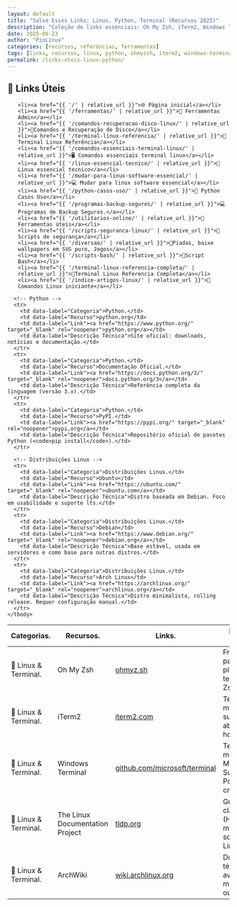 ```yaml
---
layout: default
title: "Salve Esses Links: Linux, Python, Terminal (Recursos 2025)"
description: "Coleção de links essenciais: Oh My Zsh, iTerm2, Windows Terminal, documentação oficial do Linux, Python, Debian e ferramentas para desenvolvedores."
date: 2025-09-23
author: "PioLinux"
categories: [recursos, referências, ferramentas]
tags: [links, recursos, linux, python, ohmyzsh, iterm2, windows-terminal]
permalink: /links-uteis-linux-python/
---
```





<h2>🔗 Links Úteis</h2>

<section>
  
  <ul>
    
    <li><a href="{{ '/' | relative_url }}">🌐 Página inicial</a></li>
    <li><a href="{{ '/ferramentas/' | relative_url }}">🔧 Ferramentas Admin</a></li>
    <li><a href="{{ '/comandos-recuperacao-disco-linux/' | relative_url }}">🧰Comandos e Recuperação de Disco</a></li> 
    <li><a href="{{ '/terminal-linux-referencia/' | relative_url }}">📌Terminal Linux Referẽncia</a></li>
    <li><a href="{{ '/comandos-essenciais-terminal-linux/' | relative_url }}">🖥️ Comandos essenciais terminal linux</a></li>
    <li><a href="{{ '/linux-essencial-tecnico/' | relative_url }}">📖 Linux essencial tecnico</a></li>
    <li><a href="{{ '/mudar-para-linux-software-essencial/' | relative_url }}">💻 Mudar para linux software essencial</a></li>
    <li><a href="{{ '/python-casos-uso/' | relative_url }}">🐍 Python Casos Uso</a></li>
    <li><a href="{{ '/programas-backup-seguros/' | relative_url }}">💻 Programas de Backup Seguros.</a></li>
    <li><a href="{{ '/utilitarios-online/' | relative_url }}">🔧 Ferramentas úteis</a></li>
    <li><a href="{{ '/scripts-seguranca-linux/' | relative_url }}">🔐 Scripts de segurança</a></li>
    <li><a href="{{ '/diversao/' | relative_url }}">🔐Piadas, baixe wallpapers em SVG puro, Jogos</a></li>
    <li><a href="{{ '/scripts-bash/' | relative_url }}">🔐Script Bash</a></li>
    <li><a href="{{ '/terminal-linux-referencia-completa/' | relative_url }}">🔐Terminal Linux Referencia Completa</a></li>
    <li><a href="{{ '/indice-artigos-linux/' | relative_url }}">🔐Comandos Linux iniciante</a></li>



     
  </ul>


 
   


<div class="table-container">
  <table class="evergreen-table">
    <thead>
      <tr>
        <th>Categorias.</th>
        <th>Recursos.</th>
        <th>Links.</th>
        <th>Descrições Técnicas.</th>
      </tr>
    </thead>
    <tbody>
      <!-- Linux & Terminal -->
      <tr>
        <td data-label="Categoria">🐧 Linux & Terminal.</td>
        <td data-label="Recurso">Oh My Zsh</td>
        <td data-label="Link"><a href="https://ohmyz.sh/" target="_blank" rel="noopener">ohmyz.sh</a></td>
        <td data-label="Descrição Técnica">Framework para Zsh com plugins e temas. Requer Zsh instalado.</td>
      </tr>
      <tr>
        <td data-label="Categoria">🐧 Linux & Terminal.</td>
        <td data-label="Recurso">iTerm2</td>
        <td data-label="Link"><a href="https://iterm2.com/" target="_blank" rel="noopener">iterm2.com</a></td>
        <td data-label="Descrição Técnica">Terminal para macOS com suporte a abas, splits e hotkeys.</td>
      </tr>
      <tr>
        <td data-label="Categoria">🐧 Linux & Terminal.</td>
        <td data-label="Recurso">Windows Terminal</td>
        <td data-label="Link"><a href="https://github.com/microsoft/terminal" target="_blank" rel="noopener">github.com/microsoft/terminal</a></td>
        <td data-label="Descrição Técnica">Terminal moderno da Microsoft. Suporta WSL, PowerShell, cmd.</td>
      </tr>
      <tr>
        <td data-label="Categoria">🐧 Linux & Terminal.</td>
        <td data-label="Recurso">The Linux Documentation Project</td>
        <td data-label="Link"><a href="https://tldp.org/" target="_blank" rel="noopener">tldp.org</a></td>
        <td data-label="Descrição Técnica">Guias clássicos (HOWTOs, manuais) sobre sistemas Linux.</td>
      </tr>
      <tr>
        <td data-label="Categoria">🐧 Linux & Terminal.</td>
        <td data-label="Recurso">ArchWiki</td>
        <td data-label="Link"><a href="https://wiki.archlinux.org/" target="_blank" rel="noopener">wiki.archlinux.org</a></td>
        <td data-label="Descrição Técnica">Documentação técnica avançada. Útil mesmo em outras distros.</td>
      </tr>

      <!-- Python -->
      <tr>
        <td data-label="Categoria">Python.</td>
        <td data-label="Recurso">python.org</td>
        <td data-label="Link"><a href="https://www.python.org/" target="_blank" rel="noopener">python.org</a></td>
        <td data-label="Descrição Técnica">Site oficial: downloads, notícias e documentação.</td>
      </tr>
      <tr>
        <td data-label="Categoria">Python.</td>
        <td data-label="Recurso">Documentação Oficial.</td>
        <td data-label="Link"><a href="https://docs.python.org/3/" target="_blank" rel="noopener">docs.python.org/3</a></td>
        <td data-label="Descrição Técnica">Referência completa da linguagem (versão 3.x).</td>
      </tr>
      <tr>
        <td data-label="Categoria">Python.</td>
        <td data-label="Recurso">PyPI.</td>
        <td data-label="Link"><a href="https://pypi.org/" target="_blank" rel="noopener">pypi.org</a></td>
        <td data-label="Descrição Técnica">Repositório oficial de pacotes Python (<code>pip install</code>).</td>
      </tr>

      <!-- Distribuições Linux -->
      <tr>
        <td data-label="Categoria">Distribuições Linux.</td>
        <td data-label="Recurso">Ubuntu</td>
        <td data-label="Link"><a href="https://ubuntu.com/" target="_blank" rel="noopener">ubuntu.com</a></td>
        <td data-label="Descrição Técnica">Distro baseada em Debian. Foco em usabilidade e suporte lts.</td>
      </tr>
      <tr>
        <td data-label="Categoria">Distribuições Linux.</td>
        <td data-label="Recurso">Debian</td>
        <td data-label="Link"><a href="https://www.debian.org/" target="_blank" rel="noopener">debian.org</a></td>
        <td data-label="Descrição Técnica">Base estável, usada em servidores e como base para outras distros.</td>
      </tr>
      <tr>
        <td data-label="Categoria">Distribuições Linux.</td>
        <td data-label="Recurso">Arch Linux</td>
        <td data-label="Link"><a href="https://archlinux.org/" target="_blank" rel="noopener">archlinux.org</a></td>
        <td data-label="Descrição Técnica">Distro minimalista, rolling release. Requer configuração manual.</td>
      </tr>
    </tbody>
  </table>
</div>

<div id="share" style="text-align:center;margin:15px 0">
  <!-- Espaço para botões de compartilhamento -->
</div> 


